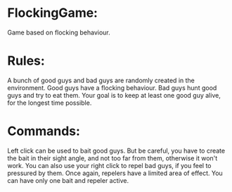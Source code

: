# FlockingGame:
Game based on flocking behaviour.

# Rules:
A bunch of good guys and bad guys are randomly created in the environment.
Good guys have a flocking behaviour.
Bad guys hunt good guys and try to eat them.
Your goal is to keep at least one good guy alive, for the longest time possible.

# Commands:
Left click can be used to bait good guys.
But be careful, you have to create the bait in their sight angle, and not too far from them, otherwise it won't work.
You can also use your right click to repel bad guys, if you feel to pressured by them. Once again, repelers have a limited
area of effect.
You can have only one bait and repeler active.
